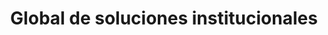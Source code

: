 ---
title: "Global de soluciones institucionales"
url: /bogota/global-de-soluciones-institucionales/
shop: hardware
---